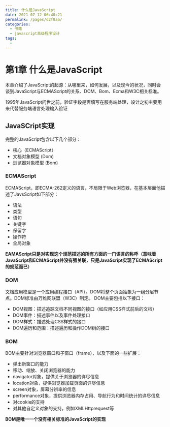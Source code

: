 ```yaml
---
title: 什么是JavaScript
date: 2021-07-12 06:40:21
permalink: /pages/d2f8aa/
categories:
  - 书籍
  - javascript高级程序设计
tags:
  - 
---
```


# 第1章 什么是JavaScript

本章介绍了JavaScript的起源：从哪里来，如何发展，以及现今的状况，同时会谈到JavaScript与ECMAScript的关系、DOM、Bom、Ecma和W3C相关标准。

1995年JavaScript问世之前，验证字段是否填写在服务端处理，设计之初主要用来代替服务端语言处理输入验证

## JavaSCript实现

完整的JavaScript包含以下几个部分：

+ 核心（ECMAScript）
+ 文档对象模型 (Dom)
+ 浏览器对象模型 (Bom)

### ECMAScript

ECMAScript，即ECMA-262定义的语言，不局限于Web浏览器，在基本层面他描述了JavsScript如下部分：

+ 语法
+ 类型
+ 语句
+ 关键字
+ 保留字
+ 操作符
+ 全局对象

**__EAMAScript只是对实现这个规范描述的所有方面的一门语言的称呼（意味着JavaScript和ECMAScript并没有强关联，只是JavaScript实现了ECMAScript的规范而已）__**

### DOM

文档应用模型是一个应用编程接口（API）。DOM将整个页面抽象为一组分层节点。DOM标准由万维网联盟（W3C）制定。
DOM主要包括以下接口：

+ DOM视图：描述追踪文档不同视图的接口（如应用CSS样式前后的文档）
+ DOM事件：描述事件以及事件处理接口
+ DOM样式：描述处理CSS样式的接口
+ DOM遍历和范围：描述遍历和操作DOM树的接口

### BOM

BOM主要针对浏览器窗口和子窗口（frame），以及下面的一些扩展：

+ 弹出新窗口的能力
+ 移动、缩放、关闭浏览器的能力
+ navigator对象，提供关于浏览器的详尽信息
+ location对象，提供浏览器加载页面的详尽信息
+ screen对象，屏幕分辨率的信息
+ performance对象，提供浏览器内存占用、导航行为和时间统计的详尽信息
+ 对cookie的支持
+ 对其他自定义对象的支持，例如XMLHttprequest等

**BOM是唯一一个没有相关标准的JavaScript的实现**
